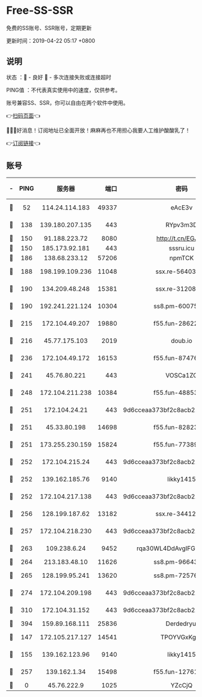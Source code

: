 # Free-SS-SSR

免费的SS账号、SSR账号，定期更新

更新时间：2019-04-22 05:17 +0800

## 说明

状态     ：🙂 - 良好 🙁 - 多次连接失败或连接超时

PING值   ：不代表真实使用中的速度，仅供参考。

账号兼容SS、SSR，你可以自由在两个软件中使用。

👉[扫码页面](https://liesauer.github.io/Free-SS-SSR/)👈

🎉🎉🎉好消息！订阅地址已全面开放！麻麻再也不用担心我要人工维护酸酸乳了！

👉[订阅链接](https://www.liesauer.net/yogurt/subscribe?ACCESS_TOKEN=DAYxR3mMaZAsaqUb)👈

## 账号

|-|PING|服务器|端口|密码|加密方式|区域|
|:----:|:----:|:-----:|-----:|:----:|:----:|:----:|
|🙂|52|114.24.114.183|49337|eAcE3v|chacha20-ietf|TW|
|🙂|138|139.180.207.135|443|RYpv3m3D|aes-256-cfb|JP|
|🙂|150|91.188.223.72|8080|http://t.cn/EGJIyrl|rc4-md5|RU|
|🙂|150|185.173.92.181|443|sssru.icu|rc4-md5|RU|
|🙂|186|138.68.233.12|57206|npmTCK|rc4-md5|US|
|🙂|188|198.199.109.236|11048|ssx.re-56403118|aes-256-cfb|US|
|🙂|190|134.209.48.248|15381|ssx.re-31208533|aes-256-cfb|US|
|🙂|190|192.241.221.124|10304|ss8.pm-60075022|aes-256-cfb|US|
|🙂|215|172.104.49.207|19880|f55.fun-28622670|aes-256-cfb|SG|
|🙂|216|45.77.175.103|2019|doub.io|aes-128-ctr|SG|
|🙂|236|172.104.49.172|16153|f55.fun-87476561|aes-256-cfb|SG|
|🙂|241|45.76.80.221|443|VOSCa1ZG|aes-256-cfb|DE|
|🙂|248|172.104.211.238|10384|f55.fun-48853529|aes-256-cfb|US|
|🙂|251|172.104.24.21|443|9d6cceaa373bf2c8acb22e60b6a58be6|aes-256-cfb|US|
|🙂|251|45.33.80.198|14698|f55.fun-82823193|aes-256-cfb|US|
|🙂|251|173.255.230.159|15824|f55.fun-77389160|aes-256-cfb|US|
|🙂|252|172.104.215.24|443|9d6cceaa373bf2c8acb22e60b6a58be6|aes-256-cfb|US|
|🙂|252|139.162.185.76|9140|likky1415|aes-256-cfb|DE|
|🙂|252|172.104.217.138|443|9d6cceaa373bf2c8acb22e60b6a58be6|aes-256-cfb|US|
|🙂|256|128.199.187.62|13182|ssx.re-34412069|aes-256-cfb|SG|
|🙂|257|172.104.218.230|443|9d6cceaa373bf2c8acb22e60b6a58be6|aes-256-cfb|US|
|🙂|263|109.238.6.24|9452|rqa30WL4DdAvgIFG6Fs3znzTa|aes-256-cfb|FR|
|🙂|264|213.183.48.10|11626|ss8.pm-96643896|rc4-md5|RU|
|🙂|265|128.199.95.241|13620|ss8.pm-72576399|aes-256-cfb|SG|
|🙂|274|172.104.209.198|443|9d6cceaa373bf2c8acb22e60b6a58be6|aes-256-cfb|US|
|🙂|310|172.104.31.152|443|9d6cceaa373bf2c8acb22e60b6a58be6|aes-256-cfb|US|
|🙂|394|159.89.168.111|25836|Derdedryuj|chacha20|IN|
|🙂|147|172.105.217.127|14541|TPOYVGxKglpi|aes-256-cfb|JP|
|🙂|155|139.162.123.96|9140|likky1415|aes-256-cfb|JP|
|🙁|257|139.162.1.34|15498|f55.fun-12761038|aes-256-cfb|SG|
|🙁|0|45.76.222.9|1025|YZcCjQ|rc4-md5|JP|
